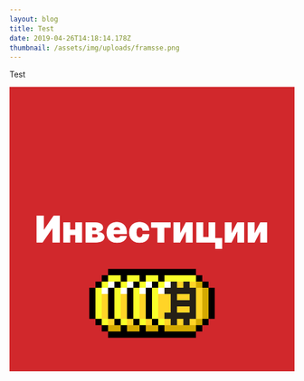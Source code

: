 ```yaml
---
layout: blog
title: Test
date: 2019-04-26T14:18:14.178Z
thumbnail: /assets/img/uploads/framsse.png
---
```

Test

![tst](/assets/img/uploads/framsse.png "tst")
